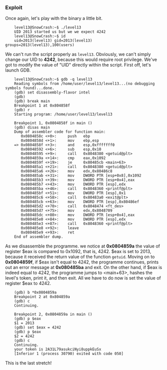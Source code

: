 ### Exploit

Once again, let's play with the binary a little bit. 

```
    level13@SnowCrash:~$ ./level13
    UID 2013 started us but we we expect 4242
    level13@SnowCrash:~$ id
    uid=2013(level13) gid=2013(level13) groups=2013(level13),100(users)
```
We can't run the script properly as `level13`. Obviously, we can't simply change our UID to __4242__, because this would require root privilege. We've got to modify the value of "UID" directly within the script. First off, let's launch GDB. 

```
    level13@SnowCrash:~$ gdb -q level13
    Reading symbols from /home/user/level13/level13...(no debugging symbols found)...done.
    (gdb) set disassembly-flavor intel
    (gdb)
    (gdb) break main
    Breakpoint 1 at 0x804858f
    (gdb) r
    Starting program: /home/user/level13/level13

    Breakpoint 1, 0x0804858f in main ()
    (gdb) disas main
    Dump of assembler code for function main:
       0x0804858c <+0>:	    push   ebp
       0x0804858d <+1>:	    mov    ebp,esp
    => 0x0804858f <+3>:	    and    esp,0xfffffff0
       0x08048592 <+6>:	    sub    esp,0x10
       0x08048595 <+9>:	    call   0x8048380 <getuid@plt>
       0x0804859a <+14>:	cmp    eax,0x1092
       0x0804859f <+19>:	je     0x80485cb <main+63>
       0x080485a1 <+21>:	call   0x8048380 <getuid@plt>
       0x080485a6 <+26>:	mov    edx,0x80486c8
       0x080485ab <+31>:	mov    DWORD PTR [esp+0x8],0x1092
       0x080485b3 <+39>:	mov    DWORD PTR [esp+0x4],eax
       0x080485b7 <+43>:	mov    DWORD PTR [esp],edx
       0x080485ba <+46>:	call   0x8048360 <printf@plt>
       0x080485bf <+51>:	mov    DWORD PTR [esp],0x1
       0x080485c6 <+58>:	call   0x80483a0 <exit@plt>
       0x080485cb <+63>:	mov    DWORD PTR [esp],0x80486ef
       0x080485d2 <+70>:	call   0x8048474 <ft_des>
       0x080485d7 <+75>:	mov    edx,0x8048709
       0x080485dc <+80>:	mov    DWORD PTR [esp+0x4],eax
       0x080485e0 <+84>:	mov    DWORD PTR [esp],edx
       0x080485e3 <+87>:	call   0x8048360 <printf@plt>
       0x080485e8 <+92>:	leave
       0x080485e9 <+93>:	ret
    End of assembler dump.
```
As we disassemble the programme. we notice at __0x0804859a__ the value of register $eax is compared to 0x1092, that is, 4242. $eax is set to 2013, because it received the return value of the function `getuid`. Moving on to __0x0804859f__, if $eax isn't equal to 4242, the programme continues, prints out an error message at __0x080485ba__ and exit. On the other hand, if $eax is indeed equal to 4242, the programme jumps to <main+63>, hashes the level's token, print it, and then exit. All we have to do now is set the value of register $eax to 4242.

```
    (gdb) b *0x0804859a
    Breakpoint 2 at 0x804859a
    (gdb) c
    Continuing.

    Breakpoint 2, 0x0804859a in main ()
    (gdb) p $eax
    $1 = 2013
    (gdb) set $eax = 4242
    (gdb) p $eax
    $2 = 4242
    (gdb) c
    Continuing.
    your token is 2A31L79asukciNyi8uppkEuSx
    [Inferior 1 (process 30790) exited with code 050]
```
This is the last stretch!
